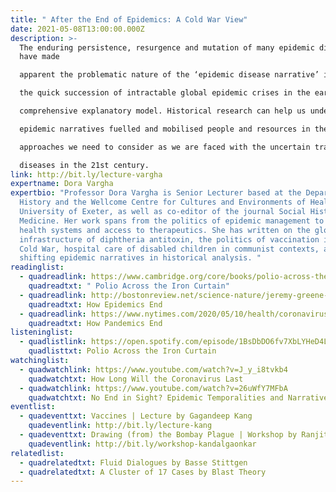 ```yaml
---
title: " After the End of Epidemics: A Cold War View"
date: 2021-05-08T13:00:00.000Z
description: >-
  The enduring persistence, resurgence and mutation of many epidemic diseases
  have made

  apparent the problematic nature of the ‘epidemic disease narrative’ in the 21st century. With

  the quick succession of intractable global epidemic crises in the early 21st century, clear narratives of beginning, crisis, and ‘ending’ have become increasingly untenable as a

  comprehensive explanatory model. Historical research can help us understand how

  epidemic narratives fuelled and mobilised people and resources in the 20th century, and

  approaches we need to consider as we are faced with the uncertain trajectory of many

  diseases in the 21st century. 
link: http://bit.ly/lecture-vargha
expertname: Dora Vargha
expertbio: "Professor Dora Vargha is Senior Lecturer based at the Department of
  History and the Wellcome Centre for Cultures and Environments of Health at the
  University of Exeter, as well as co-editor of the journal Social History of
  Medicine. Her work spans from the politics of epidemic management to public
  health systems and access to therapeutics. She has written on the global
  infrastructure of diphtheria antitoxin, the politics of vaccination in the
  Cold War, hospital care of disabled children in communist contexts, and
  shifting epidemic narratives in historical analysis. "
readinglist:
  - quadreadlink: https://www.cambridge.org/core/books/polio-across-the-iron-curtain/883EE15249730CF62FC95A52F555096C#fndtn-information
    quadreadtxt: " Polio Across the Iron Curtain"
  - quadreadlink: http://bostonreview.net/science-nature/jeremy-greene-dora-vargha-how-epidemics-end
    quadreadtxt: How Epidemics End
  - quadreadlink: https://www.nytimes.com/2020/05/10/health/coronavirus-plague-pandemic-history.html
    quadreadtxt: How Pandemics End
listeninglist:
  - quadlistlink: https://open.spotify.com/episode/1BsDbDO6fv7XbLYHeD4LXy?si=7i8f1dcfT4ORl9_-o9aELg
    quadlisttxt: Polio Across the Iron Curtain
watchinglist:
  - quadwatchlink: https://www.youtube.com/watch?v=J_y_i8tvkb4
    quadwatchtxt: How Long Will the Coronavirus Last
  - quadwatchlink: https://www.youtube.com/watch?v=26uWfY7MFbA
    quadwatchtxt: No End in Sight? Epidemic Temporalities and Narratives in Modern Europe
eventlist:
  - quadeventtxt: Vaccines | Lecture by Gagandeep Kang
    quadeventlink: http://bit.ly/lecture-kang
  - quadeventtxt: Drawing (from) the Bombay Plague | Workshop by Ranjit Kandalgaonkar
    quadeventlink: http://bit.ly/workshop-kandalgaonkar
relatedlist:
  - quadrelatedtxt: Fluid Dialogues by Basse Stittgen
  - quadrelatedtxt: A Cluster of 17 Cases by Blast Theory
---
```

